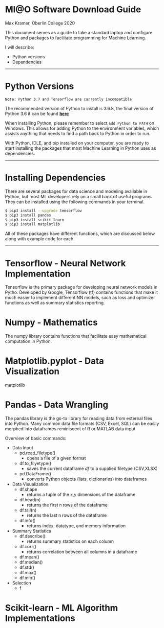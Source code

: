 # MI@O Software Download Guide
Max Kramer, Oberlin College 2020

This document serves as a guide to take a standard laptop and configure Python and packages to facilitate programming for Machine Learning.

I will describe:
- Python versions
- Dependencies
---
# Python Versions

`Note: Python 3.7 and Tensorflow are currently incompatible`

The recommended version of Python to install is 3.6.8, the final version of Python 3.6
it can be found **[here](https://www.python.org/downloads/release/python-368/)**

When installing Python, please remember to select `add Python to PATH` on Windows. This allows for adding Python to the environment variables, which assists anything that needs to find a path back to Python in order to run.

With Python, IDLE, and pip installed on your computer, you are ready to start installing the packages that most Machine Learning in Python uses as dependencies.

---
# Installing Dependencies

There are several packages for data science and modeling available in Python, but most ML developers rely on a small bank of useful programs. They can be installed using the following commands in your terminal.

```sh
$ pip3 install --upgrade tensorflow
$ pip3 install pandas
$ pip3 install scikit-learn
$ pip3 install matplotlib
```

All of these packages have different functions, which are discussed below along with example code for each.

---
# Tensorflow - Neural Network Implementation
Tensorflow is the primary package for developing neural network models in Pytho. Developed by Google, Tensorflow (tf) contains functions that make it much easier to implement different NN models, such as loss and optimizer functions as well as summary statistics reporting.

# Numpy - Mathematics
The numpy library contains functions that facilitate easy mathematical computation in Python.

# Matplotlib.pyplot - Data Visualization
matplotlib


# Pandas - Data Wrangling
The pandas library is the go-to library for reading data from external files into Python. Many common data file formats (CSV, Excel, SQL) can be easily morphed into dataframes reminiscent of R or MATLAB data input.

Overview of basic commands:
- Data Input
    - pd.read_filetype()
        - opens a file of a given format 
    - df.to_filyetype()
        - saves the current dataframe *df* to a supplied filetype (CSV,XLSX)
    - pd.DataFrame()
        - converts Python objects (lists, dictionaries) into dataframes
- Data Visualization
    - df.shape
        - returns a tuple of the x,y dimensions of the dataframe
    - df.head(n)
        - returns the first n rows of the dataframe
    - df.tail(n)
        - returns the last n rows of the dataframe
    - df.info()
        - returns index, datatype, and memory information
- Summary Statistics
    - df.describe()
        - returns summary statistics on each column
    - df.corr()
        - returns correlation between all columns in a dataframe
    -  df.mean()
    - df.median()
    - df.std()
    - df.max()
    - df.min()
- Selection
    - f

     




# Scikit-learn - ML Algorithm Implementations

